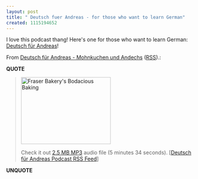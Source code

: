 ```yaml
---
layout: post
title: " Deutsch fuer Andreas - for those who want to learn German"
created: 1115194652
---
```

<p>I love this podcast thang! Here's one for those who want to learn German: <a href="http://dogmaradio.com/">Deutsch f&uuml;r Andreas</a>!</p>
<p>From <a href="http://dogmaradio.com/dfa/15Apr2005-mohnkuchen-andechs-bier">Deutsch f&uuml;r Andreas - Mohnkuchen und Andechs</a> (<a href="http://feeds.feedburner.com/dfa">RSS</a>).:</p>
<p><b>QUOTE</b></p><blockquote><a href="http://www.flickr.com/photos/roland/228940/" title="Mohnkuchen - poppy seed cake"><img width="240" height="180" src="http://photos1.flickr.com/228940_169add3c3b_m.jpg" alt="Fraser Bakery's Bodacious  Baking" /></a><p>Check it out <a href="http://dogmaradio.com/conf/dogmaradio-com.bryght.net/files/15Apr2005-Deutsch-fuer-Andreas.mp3" rel="enclosure">2.5 MB MP3</a> audio file (5 minutes 34 seconds). [<a href="http://feeds.feedburner.com/dfa">Deutsch f&uuml;r Andreas Podcast RSS Feed</a>] 



</blockquote><p><b>UNQUOTE</b></p>



